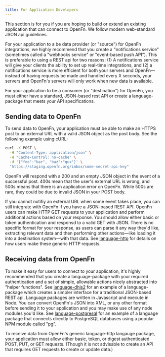 ```yaml
---
title: For Application Developers
---
```


This section is for you if you are hoping to build or extend an existing
application that can connect to OpenFn. We follow modern web-standard JSON api
guidelines.

For your application to a be data provider (or "source") for OpenFn
integrations, we highly recommend that you create a "notifications service"
(sometimes called a "webhooks service" or "event-based push API"). This is
preferable to using a REST api for two reasons: (1) A notifications service will
give your clients the ability to set up real-time integrations, and (2) a
notifications service is more efficient for both your servers and OpenFn—instead
of having requests be made and handled every X seconds, your servers and
OpenFn's servers will only work when new data is available.

For your application to be a consumer (or "destination") for OpenFn, you must
either have a standard, JSON-based rest API or create a language-package that
meets your API specifications.

## Sending data to OpenFn

To send data to OpenFn, your application must be able to make an HTTPS post to
an external URL with a valid JSON object as the post body. See the following
example using cURL:

```sh
curl -X POST \
  -H "Content-Type: application/json" \
  -H "Cache-Control: no-cache" \
  -d '{"foo":"bar", "baz":"qux"}' \
  "https://staging.openfn.org/inbox/some-secret-api-key"
```

OpenFn will respond with a 200 and an empty JSON object in the event of a
successful post. 400s mean that the user's external URL is wrong, and 500s means
that there is an application error on OpenFn. While 500s are rare, they could be
due to invalid JSON in your POST body.

If you cannot notifiy an external URL when some event takes place, you can still
integrate with OpenFn if you have a JSON-based REST API. OpenFn users can make
HTTP GET requests to your application and perform additional actions based on
your response. You should allow either basic or token authentication and
responsd to a valid GET with JSON. There is no specific format for your
response, as users can parse it any way they'd like, extracting relevant data
and then performing other actions—like loading it into a destination system—with
that data. See [language-http](https://www.github.com/openfn/language-http) for
details on how users make these generic HTTP requests.

## Receiving data from OpenFn

To make it easy for users to connect to your application, it's highly
recommended that you create a language-package with your required authentication
and a set of simple, allowable actions nicely abstracted into "helper
functions". See [language-dhis2](https://www.github.com/openfn/language-dhis2)
for an example of a language-package which creates a simpler interface for a
traditional JSON-based REST api. Language packages are written in Javascript and
execute in Node. You can convert OpenFn's JSON into XML, or any other format
before sending it to your application and you may make use of any node modules
you'd like. See
[language-postgresql](https://www.github.com/openfn/language-postgresql) for an
example of a language package that connects directly to PostgreSQL databases
using a popular NPM module called "pg".

To receive data from OpenFn's generic language-http langauge package, your
application must allow either basic, token, or digest authenticated POST, PUT,
or GET requests. (Though it is not advisable to create an API that requires GET
requests to create or update data.)
